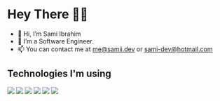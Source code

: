 # Hey There 🙋‍♂️
- 👋 Hi, I’m Sami Ibrahim
- 👀 I’m a Software Engineer.
- 📫 You can contact me at me@samii.dev or sami-dev@hotmail.com

## Technologies I'm using
<img src="https://img.shields.io/badge/-ReactJs-61DAFB?logo=react&logoColor=white&style=flat-square"/> <img src="https://img.shields.io/badge/-Javascript-F7DF1E?logo=javascript&logoColor=white&style=flat-square"/>
<img src="https://img.shields.io/badge/-Typescript-3178C6?logo=typescript&logoColor=white&style=flat-square"/>
<img src="https://img.shields.io/badge/-HTML-E34F26?logo=html5&logoColor=white&style=flat-square"/>
<img src="https://img.shields.io/badge/-CSS-1572B6?logo=css3&logoColor=white&style=flat-square"/>
<img src="https://img.shields.io/badge/-Node.JS-339933?logo=node.js&logoColor=white&style=flat-square"/>

